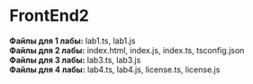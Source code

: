 # FrontEnd2
**Файлы для 1 лабы:** lab1.ts, lab1.js <br />
**Файлы для 2 лабы:** index.html, index.js, index.ts, tsconfig.json <br />
**Файлы для 3 лабы:** lab3.ts, lab3.js <br />
**Файлы для 4 лабы:** lab4.ts, lab4.js, license.ts, license.js <br />
